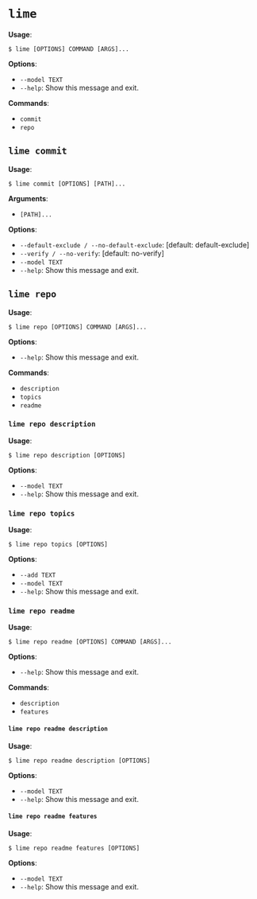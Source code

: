 # `lime`

**Usage**:

```console
$ lime [OPTIONS] COMMAND [ARGS]...
```

**Options**:

- `--model TEXT`
- `--help`: Show this message and exit.

**Commands**:

- `commit`
- `repo`

## `lime commit`

**Usage**:

```console
$ lime commit [OPTIONS] [PATH]...
```

**Arguments**:

- `[PATH]...`

**Options**:

- `--default-exclude / --no-default-exclude`: [default: default-exclude]
- `--verify / --no-verify`: [default: no-verify]
- `--model TEXT`
- `--help`: Show this message and exit.

## `lime repo`

**Usage**:

```console
$ lime repo [OPTIONS] COMMAND [ARGS]...
```

**Options**:

- `--help`: Show this message and exit.

**Commands**:

- `description`
- `topics`
- `readme`

### `lime repo description`

**Usage**:

```console
$ lime repo description [OPTIONS]
```

**Options**:

- `--model TEXT`
- `--help`: Show this message and exit.

### `lime repo topics`

**Usage**:

```console
$ lime repo topics [OPTIONS]
```

**Options**:

- `--add TEXT`
- `--model TEXT`
- `--help`: Show this message and exit.

### `lime repo readme`

**Usage**:

```console
$ lime repo readme [OPTIONS] COMMAND [ARGS]...
```

**Options**:

- `--help`: Show this message and exit.

**Commands**:

- `description`
- `features`

#### `lime repo readme description`

**Usage**:

```console
$ lime repo readme description [OPTIONS]
```

**Options**:

- `--model TEXT`
- `--help`: Show this message and exit.

#### `lime repo readme features`

**Usage**:

```console
$ lime repo readme features [OPTIONS]
```

**Options**:

- `--model TEXT`
- `--help`: Show this message and exit.
